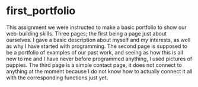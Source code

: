 # first_portfolio
This assignment we were instructed to make a basic portfolio to show our web-building skills. Three pages; the first being a page just about ourselves. I gave a basic description about myself and my interests, as well as why I have started with programming. The second page is supposed to be a portfolio of examples of our past work, and seeing as how this is all new to me and I have never before programmed anything, I used pictures of puppies. The third page is a simple contact page, it does not connect to anything at the moment because I do not know how to actually connect it all with the corresponding functions just yet.

<!-- I am also unsure as to how to ad screenshots to the README's, so I would like to request exactly how am I supposed to make that a reality? -->